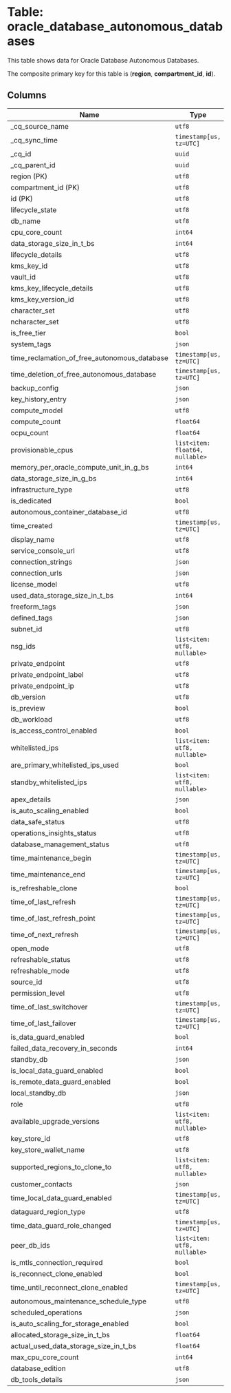 # Table: oracle_database_autonomous_databases

This table shows data for Oracle Database Autonomous Databases.

The composite primary key for this table is (**region**, **compartment_id**, **id**).

## Columns

| Name          | Type          |
| ------------- | ------------- |
|_cq_source_name|`utf8`|
|_cq_sync_time|`timestamp[us, tz=UTC]`|
|_cq_id|`uuid`|
|_cq_parent_id|`uuid`|
|region (PK)|`utf8`|
|compartment_id (PK)|`utf8`|
|id (PK)|`utf8`|
|lifecycle_state|`utf8`|
|db_name|`utf8`|
|cpu_core_count|`int64`|
|data_storage_size_in_t_bs|`int64`|
|lifecycle_details|`utf8`|
|kms_key_id|`utf8`|
|vault_id|`utf8`|
|kms_key_lifecycle_details|`utf8`|
|kms_key_version_id|`utf8`|
|character_set|`utf8`|
|ncharacter_set|`utf8`|
|is_free_tier|`bool`|
|system_tags|`json`|
|time_reclamation_of_free_autonomous_database|`timestamp[us, tz=UTC]`|
|time_deletion_of_free_autonomous_database|`timestamp[us, tz=UTC]`|
|backup_config|`json`|
|key_history_entry|`json`|
|compute_model|`utf8`|
|compute_count|`float64`|
|ocpu_count|`float64`|
|provisionable_cpus|`list<item: float64, nullable>`|
|memory_per_oracle_compute_unit_in_g_bs|`int64`|
|data_storage_size_in_g_bs|`int64`|
|infrastructure_type|`utf8`|
|is_dedicated|`bool`|
|autonomous_container_database_id|`utf8`|
|time_created|`timestamp[us, tz=UTC]`|
|display_name|`utf8`|
|service_console_url|`utf8`|
|connection_strings|`json`|
|connection_urls|`json`|
|license_model|`utf8`|
|used_data_storage_size_in_t_bs|`int64`|
|freeform_tags|`json`|
|defined_tags|`json`|
|subnet_id|`utf8`|
|nsg_ids|`list<item: utf8, nullable>`|
|private_endpoint|`utf8`|
|private_endpoint_label|`utf8`|
|private_endpoint_ip|`utf8`|
|db_version|`utf8`|
|is_preview|`bool`|
|db_workload|`utf8`|
|is_access_control_enabled|`bool`|
|whitelisted_ips|`list<item: utf8, nullable>`|
|are_primary_whitelisted_ips_used|`bool`|
|standby_whitelisted_ips|`list<item: utf8, nullable>`|
|apex_details|`json`|
|is_auto_scaling_enabled|`bool`|
|data_safe_status|`utf8`|
|operations_insights_status|`utf8`|
|database_management_status|`utf8`|
|time_maintenance_begin|`timestamp[us, tz=UTC]`|
|time_maintenance_end|`timestamp[us, tz=UTC]`|
|is_refreshable_clone|`bool`|
|time_of_last_refresh|`timestamp[us, tz=UTC]`|
|time_of_last_refresh_point|`timestamp[us, tz=UTC]`|
|time_of_next_refresh|`timestamp[us, tz=UTC]`|
|open_mode|`utf8`|
|refreshable_status|`utf8`|
|refreshable_mode|`utf8`|
|source_id|`utf8`|
|permission_level|`utf8`|
|time_of_last_switchover|`timestamp[us, tz=UTC]`|
|time_of_last_failover|`timestamp[us, tz=UTC]`|
|is_data_guard_enabled|`bool`|
|failed_data_recovery_in_seconds|`int64`|
|standby_db|`json`|
|is_local_data_guard_enabled|`bool`|
|is_remote_data_guard_enabled|`bool`|
|local_standby_db|`json`|
|role|`utf8`|
|available_upgrade_versions|`list<item: utf8, nullable>`|
|key_store_id|`utf8`|
|key_store_wallet_name|`utf8`|
|supported_regions_to_clone_to|`list<item: utf8, nullable>`|
|customer_contacts|`json`|
|time_local_data_guard_enabled|`timestamp[us, tz=UTC]`|
|dataguard_region_type|`utf8`|
|time_data_guard_role_changed|`timestamp[us, tz=UTC]`|
|peer_db_ids|`list<item: utf8, nullable>`|
|is_mtls_connection_required|`bool`|
|is_reconnect_clone_enabled|`bool`|
|time_until_reconnect_clone_enabled|`timestamp[us, tz=UTC]`|
|autonomous_maintenance_schedule_type|`utf8`|
|scheduled_operations|`json`|
|is_auto_scaling_for_storage_enabled|`bool`|
|allocated_storage_size_in_t_bs|`float64`|
|actual_used_data_storage_size_in_t_bs|`float64`|
|max_cpu_core_count|`int64`|
|database_edition|`utf8`|
|db_tools_details|`json`|